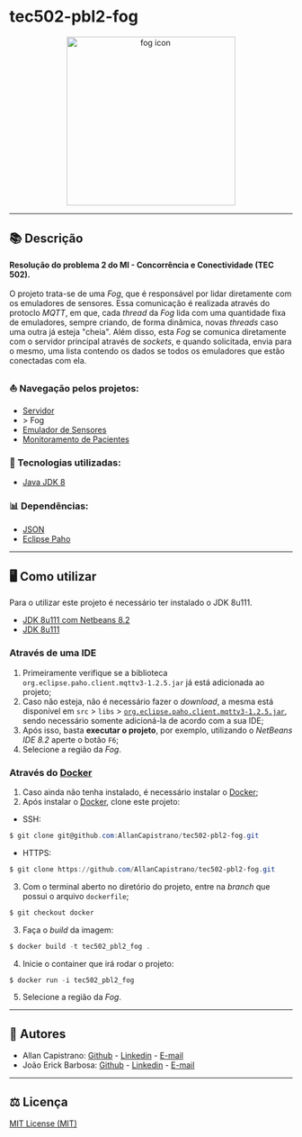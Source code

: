 # tec502-pbl2-fog

<p align="center">
  <img src="https://i.imgur.com/3o0SHg4.png" alt="fog icon" width="300px" height="300px">
</p>

------------

## 📚 Descrição ##
**Resolução do problema 2 do MI - Concorrência e Conectividade (TEC 502).**<br/><br/>
O projeto trata-se de uma *Fog*, que é responsável por lidar diretamente com os emuladores de sensores. Essa comunicação é realizada através do protoclo *MQTT*, em que, cada *thread* da *Fog* lida com uma quantidade fixa de emuladores, sempre criando, de forma dinâmica, novas *threads* caso uma outra já esteja "cheia". Além disso, esta *Fog* se comunica diretamente com o servidor principal através de *sockets*, e quando solicitada, envia para o mesmo, uma lista contendo os dados se todos os emuladores que estão conectadas com ela.

### ⛵ Navegação pelos projetos: ###
- [Servidor](https://github.com/AllanCapistrano/tec502-pbl2-server)
- \> Fog
- [Emulador de Sensores](https://github.com/JoaoErick/tec502-pbl2-emulator)
- [Monitoramento de Pacientes](https://github.com/JoaoErick/tec502-pbl2-monitoring)

### 🔗 Tecnologias utilizadas: ### 
- [Java JDK 8](https://www.oracle.com/br/java/technologies/javase/javase-jdk8-downloads.html)

### 📊 Dependências: ### 
- [JSON](https://www.json.org/json-en.html)
- [Eclipse Paho](https://www.eclipse.org/paho/index.php?page=clients/java/index.php)

------------

## 🖥️ Como utilizar ##
Para o utilizar este projeto é necessário ter instalado o JDK 8u111.

- [JDK 8u111 com Netbeans 8.2](https://www.oracle.com/technetwork/java/javase/downloads/jdk-netbeans-jsp-3413139-esa.html)
- [JDK 8u111](https://www.oracle.com/br/java/technologies/javase/javase8-archive-downloads.html)

### Através de uma IDE ###
1. Primeiramente verifique se a biblioteca `org.eclipse.paho.client.mqttv3-1.2.5.jar` já está adicionada ao projeto;
2. Caso não esteja, não é necessário fazer o *download*, a mesma está disponível em `src` > `libs` > [`org.eclipse.paho.client.mqttv3-1.2.5.jar`](https://github.com/AllanCapistrano/tec502-pbl2-fog/blob/main/src/libs/org.eclipse.paho.client.mqttv3-1.2.5.jar), sendo necessário somente adicioná-la de acordo com a sua IDE;
3. Após isso, basta **executar o projeto**, por exemplo, utilizando o *NetBeans IDE 8.2* aperte o botão `F6`;
4. Selecione a região da *Fog*.

### Através do [Docker](https://www.docker.com/) ###
1. Caso ainda não tenha instalado, é necessário instalar o [Docker](https://www.docker.com/get-started);
2. Após instalar o [Docker](https://www.docker.com/get-started), clone este projeto:
- SSH:
```powershell
$ git clone git@github.com:AllanCapistrano/tec502-pbl2-fog.git
```
- HTTPS:
```powershell
$ git clone https://github.com/AllanCapistrano/tec502-pbl2-fog.git
```
3. Com o terminal aberto no diretório do projeto, entre na *branch* que possui o arquivo `dockerfile`;
```powershell
$ git checkout docker
```
3. Faça o *build* da imagem:
```powershell
$ docker build -t tec502_pbl2_fog .
```
4. Inicie o container que irá rodar o projeto:
```powershell
$ docker run -i tec502_pbl2_fog
```
5. Selecione a região da *Fog*.

------------

## 📌 Autores ##
- Allan Capistrano: [Github](https://github.com/AllanCapistrano) - [Linkedin](https://www.linkedin.com/in/allancapistrano/) - [E-mail](https://mail.google.com/mail/u/0/?view=cm&fs=1&tf=1&source=mailto&to=asantos@ecomp.uefs.br)
- João Erick Barbosa: [Github](https://github.com/JoaoErick) - [Linkedin](https://www.linkedin.com/in/joão-erick-barbosa-9050801b0/) - [E-mail](https://mail.google.com/mail/u/0/?view=cm&fs=1&tf=1&source=mailto&to=jsilva@ecomp.uefs.br)

------------

## ⚖️ Licença ##
[MIT License (MIT)](./LICENSE)

